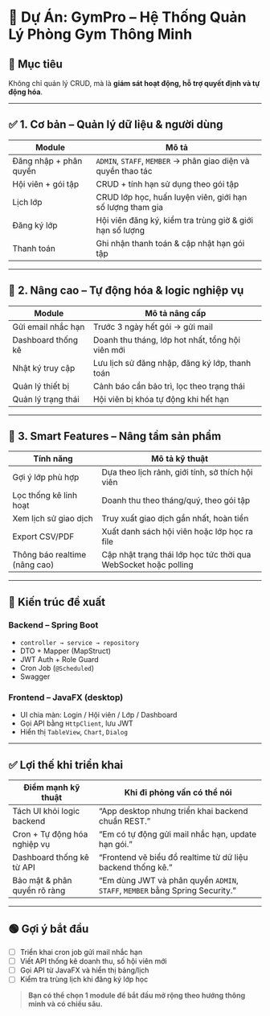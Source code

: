 # 🎯 Dự Án: GymPro – Hệ Thống Quản Lý Phòng Gym Thông Minh

## 🧩 Mục tiêu
Không chỉ quản lý CRUD, mà là **giám sát hoạt động, hỗ trợ quyết định và tự động hóa**.

---

## ✅ 1. Cơ bản – Quản lý dữ liệu & người dùng

| Module                  | Mô tả                                                        |
|-------------------------|--------------------------------------------------------------|
| Đăng nhập + phân quyền  | `ADMIN`, `STAFF`, `MEMBER` → phân giao diện và quyền thao tác |
| Hội viên + gói tập      | CRUD + tính hạn sử dụng theo gói tập                         |
| Lịch lớp                | CRUD lớp học, huấn luyện viên, giới hạn số lượng tham gia     |
| Đăng ký lớp             | Hội viên đăng ký, kiểm tra trùng giờ & giới hạn số lượng     |
| Thanh toán              | Ghi nhận thanh toán & cập nhật hạn gói tập                   |

---

## 🧠 2. Nâng cao – Tự động hóa & logic nghiệp vụ

| Module                  | Mô tả nâng cấp                                               |
|-------------------------|--------------------------------------------------------------|
| Gửi email nhắc hạn      | Trước 3 ngày hết gói → gửi mail                              |
| Dashboard thống kê      | Doanh thu tháng, lớp hot nhất, tổng hội viên mới             |
| Nhật ký truy cập        | Lưu lịch sử đăng nhập, đăng ký lớp, thanh toán               |
| Quản lý thiết bị        | Cảnh báo cần bảo trì, lọc theo trạng thái                    |
| Quản lý trạng thái      | Hội viên bị khóa tự động khi hết hạn                         |

---

## 🚀 3. Smart Features – Nâng tầm sản phẩm

| Tính năng                | Mô tả kỹ thuật                                                      |
|--------------------------|----------------------------------------------------------------------|
| Gợi ý lớp phù hợp         | Dựa theo lịch rảnh, giới tính, sở thích hội viên                    |
| Lọc thống kê linh hoạt    | Doanh thu theo tháng/quý, theo gói tập                              |
| Xem lịch sử giao dịch     | Truy xuất giao dịch gần nhất, hoàn tiền                             |
| Export CSV/PDF            | Xuất danh sách hội viên hoặc lớp học ra file                        |
| Thông báo realtime (nâng cao)| Cập nhật trạng thái lớp học tức thời qua WebSocket hoặc polling |

---

## 🧰 Kiến trúc đề xuất

### Backend – Spring Boot
- `controller → service → repository`
- DTO + Mapper (MapStruct)
- JWT Auth + Role Guard
- Cron Job (`@Scheduled`)
- Swagger

### Frontend – JavaFX (desktop)
- UI chia màn: Login / Hội viên / Lớp / Dashboard
- Gọi API bằng `HttpClient`, lưu JWT
- Hiển thị `TableView`, `Chart`, `Dialog`

---

## ✅ Lợi thế khi triển khai
| Điểm mạnh kỹ thuật                   | Khi đi phỏng vấn có thể nói                                      |
|-------------------------------------|------------------------------------------------------------------|
| Tách UI khỏi logic backend          | “App desktop nhưng triển khai backend chuẩn REST.”              |
| Cron + Tự động hóa nghiệp vụ        | “Em có tự động gửi mail nhắc hạn, update hạn gói.”              |
| Dashboard thống kê từ API           | “Frontend vẽ biểu đồ realtime từ dữ liệu backend thống kê.”     |
| Bảo mật & phân quyền rõ ràng        | “Em dùng JWT và phân quyền `ADMIN`, `STAFF`, `MEMBER` bằng Spring Security.” |

---

## 🟢 Gợi ý bắt đầu
- [ ] Triển khai cron job gửi mail nhắc hạn
- [ ] Viết API thống kê doanh thu, số hội viên mới
- [ ] Gọi API từ JavaFX và hiển thị bảng/lịch
- [ ] Kiểm tra trùng lịch khi đăng ký lớp học

> **Bạn có thể chọn 1 module để bắt đầu mở rộng theo hướng thông minh và có chiều sâu.**